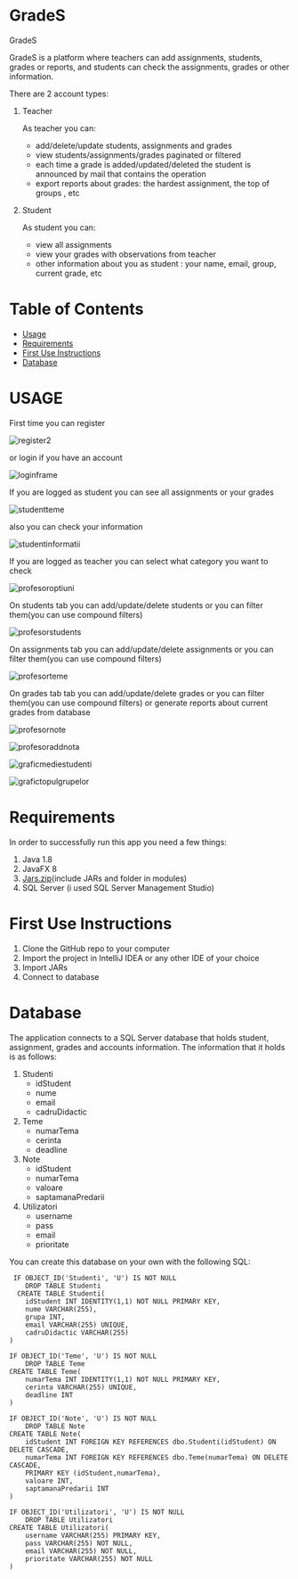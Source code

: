 # GradeS
GradeS


GradeS is a platform where teachers can add assignments, students, grades or reports, and students can check the assignments, grades or other information.

There are 2 account types:
  1. Teacher
  
     As teacher you can:
        - add/delete/update students, assignments and grades
        - view students/assignments/grades paginated or filtered
        - each time a grade is added/updated/deleted the student is announced by mail that contains the operation
        - export reports about grades: the hardest assignment, the top of groups , etc
  2. Student
  
      As student you can:
      - view all assignments
      - view your grades with observations from teacher
      - other information about you as student : your name, email, group, current grade, etc
# Table of Contents
* [Usage](#usage)
* [Requirements](#requirements)
* [First Use Instructions](#first-use-instructions)
* [Database](#database)


# USAGE
First time you can register 

![register2](https://user-images.githubusercontent.com/21144919/36036674-234944da-0dc3-11e8-976a-abd0383d0e92.gif)

or login if you have an account

![loginframe](https://user-images.githubusercontent.com/21144919/35773822-db97a12e-0965-11e8-8b83-ed6ecd9957aa.gif)

If you are logged as student you can see all assignments or your grades

![studentteme](https://user-images.githubusercontent.com/21144919/35700496-d6670986-079b-11e8-92ce-5604c71ec86e.png)

also you can check your information

![studentinformatii](https://user-images.githubusercontent.com/21144919/35700522-e5e5a3f4-079b-11e8-86f5-2174bb9e4380.png)

If you are logged as teacher you can select what category you want to check

![profesoroptiuni](https://user-images.githubusercontent.com/21144919/35700574-06ed6cb2-079c-11e8-9986-c605f13936cf.png)

On students tab you can add/update/delete students or you can filter them(you can use compound filters)

![profesorstudents](https://user-images.githubusercontent.com/21144919/35700815-ba9f6da0-079c-11e8-8b64-617995df4cfe.png)

On assignments tab you can add/update/delete assignments or you can filter them(you can use compound filters)

![profesorteme](https://user-images.githubusercontent.com/21144919/35700853-db3df8f6-079c-11e8-8578-857940a8546e.png)

On grades tab tab you can add/update/delete grades or you can filter them(you can use compound filters) or generate reports about current grades from database

![profesornote](https://user-images.githubusercontent.com/21144919/35700900-fa1b2b2c-079c-11e8-893d-91291263ad4f.png)

![profesoraddnota](https://user-images.githubusercontent.com/21144919/35700902-fbbb520e-079c-11e8-98a6-4ed17bba6962.png)

![graficmediestudenti](https://user-images.githubusercontent.com/21144919/35700904-fcec2090-079c-11e8-8c2b-917853bfcfa0.png)

![grafictopulgrupelor](https://user-images.githubusercontent.com/21144919/35700908-fed0da7c-079c-11e8-81f8-46c9665cde6d.png)

# Requirements

In order to successfully run this  app you need a few things:

1. Java 1.8
2. JavaFX 8
3. [Jars.zip](https://github.com/farma1738/GradeS/files/1687100/Jars.zip)(include JARs and folder in modules)
4. SQL Server (i used SQL Server Management Studio)


# First Use Instructions
1. Clone the GitHub repo to your computer
2. Import the project in IntelliJ IDEA or any other IDE of your choice
3. Import JARs
4. Connect to database


# Database

The application connects to a SQL Server database that holds student, assignment, grades and accounts information. The information that it holds is as follows:

1. Studenti
    - idStudent
    - nume
    - email
    - cadruDidactic
2. Teme
    - numarTema
    - cerinta
    - deadline
3. Note
    - idStudent
    - numarTema
    - valoare
    - saptamanaPredarii
4. Utilizatori
    - username
    - pass
    - email
    - prioritate
    
 You can create this database on your own with the following SQL:
```
 IF OBJECT_ID('Studenti', 'U') IS NOT NULL
	DROP TABLE Studenti
  CREATE TABLE Studenti(
	idStudent INT IDENTITY(1,1) NOT NULL PRIMARY KEY,
	nume VARCHAR(255),
	grupa INT, 
	email VARCHAR(255) UNIQUE,
	cadruDidactic VARCHAR(255)
)

IF OBJECT_ID('Teme', 'U') IS NOT NULL
	DROP TABLE Teme
CREATE TABLE Teme(
	numarTema INT IDENTITY(1,1) NOT NULL PRIMARY KEY,
	cerinta VARCHAR(255) UNIQUE,
	deadline INT
)

IF OBJECT_ID('Note', 'U') IS NOT NULL
	DROP TABLE Note
CREATE TABLE Note(
	idStudent INT FOREIGN KEY REFERENCES dbo.Studenti(idStudent) ON DELETE CASCADE,
	numarTema INT FOREIGN KEY REFERENCES dbo.Teme(numarTema) ON DELETE CASCADE,
	PRIMARY KEY (idStudent,numarTema),
	valoare INT,
	saptamanaPredarii INT
)

IF OBJECT_ID('Utilizatori', 'U') IS NOT NULL
	DROP TABLE Utilizatori
CREATE TABLE Utilizatori(
	username VARCHAR(255) PRIMARY KEY,
	pass VARCHAR(255) NOT NULL,
	email VARCHAR(255) NOT NULL,
	prioritate VARCHAR(255) NOT NULL
)
```


